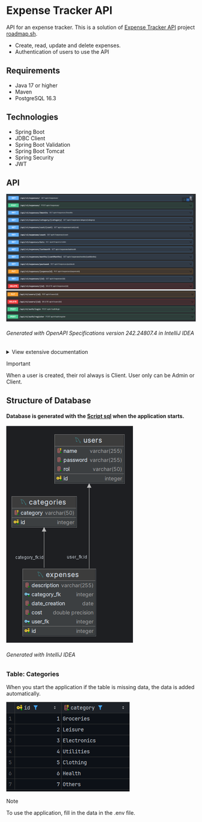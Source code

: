 # Expense Tracker API

API for an expense tracker. This is a solution of [Expense Tracker API](https://roadmap.sh/projects/expense-tracker-api) project [roadmap.sh](https://roadmap.sh). 

- Create, read, update and delete expenses.
- Authentication of users to use the API

## Requirements

- Java 17 or higher
- Maven
- PostgreSQL 16.3

## Technologies

- Spring Boot
- JDBC Client
- Spring Boot Validation
- Spring Boot Tomcat
- Spring Security
- JWT

## API

![ExpensesAPI](ExpensesAPI.png)
![UsersAPI](UsersApi.png)

###### Generated with OpenAPI Specifications version 242.24807.4 in IntelliJ IDEA  

<details>
<summary> View extensive documentation</summary>

![Expense Tracker API doc](ExpenseTrackerAPI-doc.png)

###### View of [ExpenseTracker-openapi](ExpenseTracker-openapi.yaml) by Redocly.

</details>

> [!IMPORTANT]
> When a user is created, their rol always is Client.
> User only can be Admin or Client. 

## Structure of Database

#### Database is generated with the [Script sql](src/main/resources/schema.sql) when the application starts.

![Database diagram](databaseDiagram.png)

###### Generated with IntelliJ IDEA

### Table: Categories

When you start the application if the table is missing data, the data is added automatically.

![Table Categories](CategoriesTable.png)

> [!Note]
> To use the application, fill in the data in the .env file.



